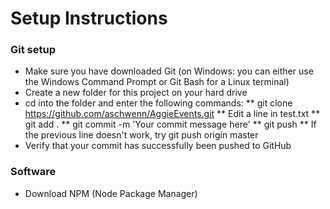 # Setup Instructions

### Git setup
* Make sure you have downloaded Git (on Windows: you can either use the Windows Command Prompt or Git Bash for a Linux terminal)
* Create a new folder for this project on your hard drive
* cd into the folder and enter the following commands:
** git clone https://github.com/aschwenn/AggieEvents.git
** Edit a line in test.txt
** git add .
** git commit -m 'Your commit message here'
** git push
** If the previous line doesn't work, try git push origin master
* Verify that your commit has successfully been pushed to GitHub

### Software
* Download NPM (Node Package Manager)
